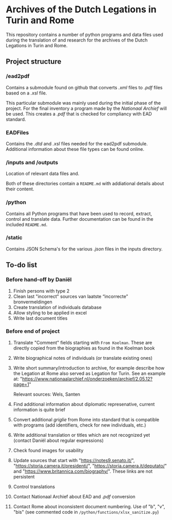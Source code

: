 # Archives of the Dutch Legations in Turin and Rome

This repository contains a number of python programs and data files used during the translation of and research for the archives of the Dutch Legations in Turin and Rome.

## Project structure

### /ead2pdf

Contains a submodule found on github that converts _.xml_ files to _.pdf_ files based on a _.xsl_ file.

This particular submodule was mainly used during the initial phase of the project. For the final inventory a program made by the _Nationaal Archief_ will be used. This creates a _.pdf_ that is checked for compliancy with EAD standard.

### EADFiles

Contains the _.dtd_ and _.xsl_ files needed for the ead2pdf submodule. Additional information about these file types can be found online.

### /inputs and /outputs

Location of relevant data files and.

Both of these directories contain a `README.md` with addiational details about their content.

### /python

Contains all Python programs that have been used to record, extract, control and translate data.
Further documentation can be found in the included `README.md`.

### /static

Contains JSON Schema's for the various _.json_ files in the inputs directory.

## To-do list

### Before hand-off by Daniël

1) Finish persons with type 2
2) Clean last "incorrect" sources van laatste “incorrecte” bronvermeldingen
3) Create translation of individuals database
4) Allow styling to be applied in excel
5) Write last document titles

### Before end of project

1) Translate "Comment" fields starting with `From Koelman`. These are directly copied from the biographies as found in the Koelman book
2) Write biographical notes of individuals (or translate existing ones)
3) Write short summary/introduction to archive, for example describe how the Legation at Rome also served as Legation for Turin. See an example at: "https://www.nationaalarchief.nl/onderzoeken/archief/2.05.12?page=1"

    Relevant sources: Wels, Santen

4) Find additional information about diplomatic represenative, current information is quite brief
5) Convert additional _griglie_ from Rome into standard that is compatible with programs (add identifiers, check for new individuals, etc.)
6) Write additional translation or titles which are not recognized yet (contact Daniël about regular expressions)
7) Check found images for usability
8) Update sources that start with "https://notes9.senato.it/", "https://storia.camera.it/presidenti/", "https://storia.camera.it/deputato/" and "https://www.britannica.com/biography/". These links are not persistent
9) Control translations
10) Contact Nationaal Archief about EAD and _.pdf_ conversion
11) Contact Rome about inconsistent document numbering. Use of "b", "v", "bis" (see commented code in `/python/functions/xlsx_sanitize.py`)
